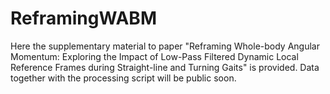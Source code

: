 # ReframingWABM

Here the supplementary material to paper "Reframing Whole-body Angular Momentum: Exploring the Impact of Low-Pass Filtered Dynamic Local Reference Frames during Straight-line and Turning Gaits" is provided. 
Data together with the processing script will be public soon.
